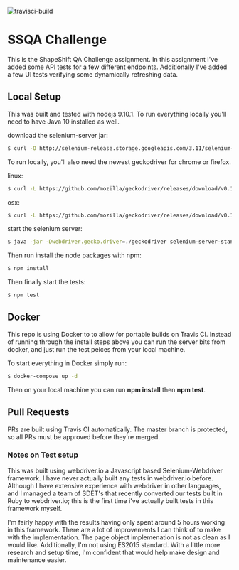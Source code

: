 ![travisci-build](https://travis-ci.org/sethuster/ssqa_challenge.svg?branch=master)

# SSQA Challenge
This is the ShapeShift QA Challenge assignment.  In this assignment I've added some API tests for a few different endpoints.  Additionally I've added a few UI tests verifying some dynamically refreshing data.  

## Local Setup
This was built and tested with nodejs 9.10.1.  To run everything locally you'll need to have Java 10 installed as well. 

download the selenium-server jar:
```bash
$ curl -O http://selenium-release.storage.googleapis.com/3.11/selenium-server-standalone-3.11.0.jar
```

To run locally, you'll also need the newest geckodriver for chrome or firefox.

linux:
```bash
$ curl -L https://github.com/mozilla/geckodriver/releases/download/v0.16.0/geckodriver-v0.16.0-linux64.tar.gz | tar xz
```
osx:
```bash
$ curl -L https://github.com/mozilla/geckodriver/releases/download/v0.16.0/geckodriver-v0.16.0-macos.tar.gz | tar xz
```

start the selenium server:

```bash
$ java -jar -Dwebdriver.gecko.driver=./geckodriver selenium-server-standalone-3.11.0.jar
```

Then run install the node packages with npm:

```bash
$ npm install
```

Then finally start the tests:

```bash
$ npm test
```

## Docker
This repo is using Docker to to allow for portable builds on Travis CI.  Instead of running through the install steps above you can run the server bits from docker, and just run the test peices from your local machine.

To start everything in Docker simply run:

```bash
$ docker-compose up -d
```

Then on your local machine you can run **npm install** then **npm test**.

## Pull Requests
PRs are built using Travis CI automatically.  The master branch is protected, so all PRs must be approved before they're merged.

### Notes on Test setup

This was built using webdriver.io a Javascript based Selenium-Webdriver framework.  I have never actually built any tests in webdriver.io before.  Although I have extensive experience with webdriver in other languages, and I managed a team of SDET's that recently converted our tests built in Ruby to webdriver.io; this is the first time i've actually built tests in this framework myself. 

I'm fairly happy with the results having only spent around 5 hours working in this framework. There are a lot of improvements I can think of to make with the implementation.  The page object implemenation is not as clean as I would like.  Additionally, I'm not using ES2015 standard.  With a little more research and setup time, I'm confident that would help make design and maintenance easier. 
